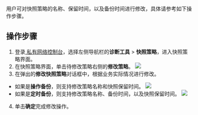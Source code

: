用户可对快照策略的名称、保留时间，以及备份时间进行修改，具体请参考如下操作步骤。

## 操作步骤
1. 登录[ 私有网络控制台](https://console.cloud.tencent.com/vpc/)，选择左侧导航栏的**诊断工具** > **快照策略**，进入快照策略界面。
2. 在快照策略界面，单击待修改策略右侧的**修改策略**。
![](https://qcloudimg.tencent-cloud.cn/raw/69f49968b38fc0af923f60351b425144.png)
3. 在弹出的**修改快照策略**对话框中，根据业务实际情况进行修改。
 - 如果是**操作备份**，则支持修改策略名称和快照保留时间。
![](https://qcloudimg.tencent-cloud.cn/raw/bb15250f3c11cf006103a025f6c2796b.png)
 - 如果是**定时备份**，则支持修改策略名称、备份时间，以及快照保留时间。
![](https://qcloudimg.tencent-cloud.cn/raw/7d455306f5c6f39cb5d6c046a7da9f85.png)
4. 单击**确定**完成修改操作。
